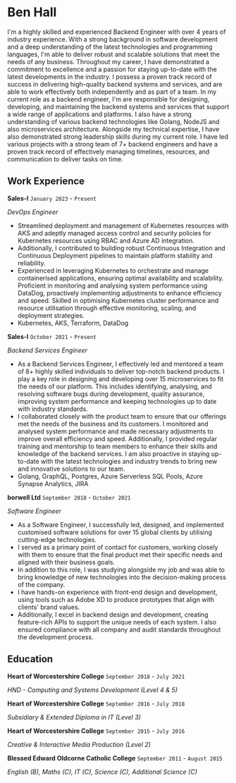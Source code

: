 # Ben Hall

I'm a highly skilled and experienced Backend Engineer with over 4 years of industry experience. With a strong background in software development and a deep understanding of the latest technologies and programming languages, I'm able to deliver robust and scalable solutions that meet the needs of any business. Throughout my career, I have demonstrated a commitment to excellence and a passion for staying up-to-date with the latest developments in the industry. I possess a proven track record of success in delivering high-quality backend systems and services, and are able to work effectively both independently and as part of a team. In my current role as a backend engineer, I'm are responsible for designing, developing, and maintaining the backend systems and services that support a wide range of applications and platforms. I also have a strong understanding of various backend technologies like Golang, NodeJS and also microservices architecture. Alongside my technical expertise, I have also demonstrated strong leadership skills during my current role. I have led various projects with a strong team of 7+ backend engineers and have a proven track record of effectively managing timelines, resources, and communication to deliver tasks on time.

## Work Experience

**Sales-I** `January 2023` - `Present` 

*DevOps Engineer*

- Streamlined deployment and management of Kubernetes resources with AKS and adeptly managed access control and security policies for Kubernetes resources using RBAC and Azure AD integration.
- Additionally, I contributed to building robust Continuous Integration and Continuous Deployment pipelines to maintain platform stability and reliability.
- Experienced in leveraging Kubernetes to orchestrate and manage containerised applications, ensuring optimal availability and scalability. Proficient in monitoring and analysing system performance using DataDog, proactively implementing adjustments to enhance efficiency and speed. Skilled in optimising Kubernetes cluster performance and resource utilisation through effective monitoring, scaling, and deployment strategies.
- Kubernetes, AKS, Terraform, DataDog

**Sales-I** `October 2021` - `Present` 

*Backend Services Engineer*

- As a Backend Services Engineer, I effectively led and mentored a team of 8+ highly skilled individuals to deliver top-notch backend products. I play a key role in designing and developing over 15 microservices to fit the needs of our platform. This includes identifying, analysing, and resolving software bugs during development, quality assurance, improving system performance and keeping technologies up to date with industry standards.
- I collaborated closely with the product team to ensure that our offerings met the needs of the business and its customers. I monitored and analysed system performance and made necessary adjustments to improve overall efficiency and speed. Additionally, I provided regular training and mentorship to team members to enhance their skills and knowledge of the backend services. I am also proactive in staying up-to-date with the latest technologies and industry trends to bring new and innovative solutions to our team.
- Golang, GraphQL, Postgres, Azure Serverless SQL Pools, Azure Synapse Analytics, JIRA

**borwell Ltd** `September 2018` - `October 2021` 

*Software Engineer*

- As a Software Engineer, I successfully led, designed, and implemented customised software solutions for over 15 global clients by utilising cutting-edge technologies.
- I served as a primary point of contact for customers, working closely with them to ensure that the final product met their specific needs and aligned with their business goals.
- In addition to this role, I was studying alongside my job and was able to bring knowledge of new technologies into the decision-making process of the company.
- I have hands-on experience with front-end design and development, using tools such as Adobe XD to produce prototypes that align with clients' brand values.
- Additionally, I excel in backend design and development, creating feature-rich APIs to support the unique needs of each system. I also ensured compliance with all company and audit standards throughout the development process.

## Education

**Heart of Worcestershire College** `September 2018` - `July 2021` 

*HND - Computing and Systems Development (Level 4 & 5)*

**Heart of Worcestershire College** `September 2016` - `July 2018` 

*Subsidiary & Extended Diploma in IT (Level 3)*

**Heart of Worcestershire College** `September 2015` - `July 2016` 

*Creative & Interactive Media Production (Level 2)*

**Blessed Edward Oldcorne Catholic College** `September 2011` - `August 2015` 

*English (B), Maths (C), IT (C), Science (C), Additional Science (C)*